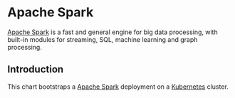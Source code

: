 # Apache Spark

[Apache Spark](https://spark.apache.org/) is a fast and general engine for big data processing, with built-in modules for streaming, SQL, machine learning and graph processing.

## Introduction
This chart bootstraps a [Apache Spark](https://github.com/UNINETT/helm-charts/tree/master/spark) deployment on a [Kubernetes](http://kubernetes.io) cluster.